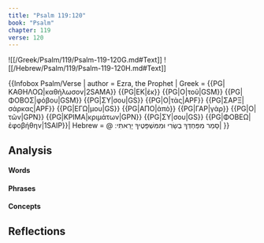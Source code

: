 ```yaml
---
title: "Psalm 119:120"
book: "Psalm"
chapter: 119
verse: 120
---
```

![[/Greek/Psalm/119/Psalm-119-120G.md#Text]]
![[/Hebrew/Psalm/119/Psalm-119-120H.md#Text]]

{{Infobox Psalm/Verse |
  author = Ezra, the Prophet |
  Greek = {{PG|ΚΑΘΗΛΟΩ|καθήλωσον|2SAMA}} {{PG|ΕΚ|ἐκ}} {{PG|Ο|τοῦ|GSM}} {{PG|ΦΟΒΟΣ|φόβου|GSM}} {{PG|ΣΥ|σου|GS}} {{PG|Ο|τὰς|APF}} {{PG|ΣΑΡΞ|σάρκας|APF}} {{PG|ΕΓΩ|μου|GS}} {{PG|ΑΠΟ|ἀπὸ}} {{PG|ΓΑΡ|γὰρ}} {{PG|Ο|τῶν|GPN}} {{PG|ΚΡΙΜΑ|κριμάτων|GPN}} {{PG|ΣΥ|σου|GS}} {{PG|ΦΟΒΕΩ|ἐφοβήθην|1SAIP}}|
  Hebrew = @
סָמַר
מִפַּחְדְּךָ
בְשָׂרִי
וּמִמִּשְׁפָּטֶיךָ
יָרֵאתִי
׃|
}}

## Analysis

#### Words

#### Phrases

#### Concepts

## Reflections
